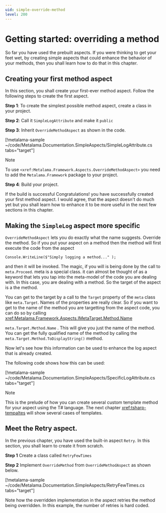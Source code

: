 ```yaml
---
uid: simple-override-method
level: 200
---
```


# Getting started: overriding a method 


So far you have used the prebuilt aspects. If you were thinking to get your feet wet, by creating simple aspects that could enhance the behavior of your methods, then you shall learn how to do that in this chapter. 

## Creating your first method aspect 

In this section, you shall create your first-ever method aspect. Follow the following steps to create the first aspect. 


**Step 1**: To create the simplest possible method aspect, create a class in your project.

**Step 2**: Call it `SimpleLogAttribute` and make it `public`

**Step 3**: Inherit `OverrideMethodAspect` as shown in the code.


[!metalama-sample ~/code/Metalama.Documentation.SimpleAspects/SimpleLogAttribute.cs tabs="target"]



> [!NOTE]
> To use `<xref:Metalama.Framework.Aspects.OverrideMethodAspect>` you need to add the `Metalama.Framework` package to your project. 
  
**Step 4**: Build your project. 

If the build is successful  Congratulations! you have successfully created your first method aspect. I would agree, that the aspect doesn't do much yet but you shall learn how to enhance it to be more useful in the next few sections in this chapter.  


## Making the `SimpleLog` aspect more specific 

`OverrideMethodAspect` lets you do exactly what the name suggests. Override the method. So if you put your aspect on a method then the method will first execute the code from the aspect 

`Console.WriteLine($"Simply logging a method..." );`

and then it will be invoked. The magic, if you will is being done by the call to `meta.Proceed`. meta is a special class. 
it can almost be thought of as a keyword that lets you tap into the meta-model of the code you are dealing with. In this case, you are dealing with a method. So the target of the aspect is a the method. 

You can get to the target by a call to the `Target` property of the `meta` class like `meta.Target`. 
Names of the properties are really clear. So if you want to get to the name of the method you are targetting from the aspect code, you can do so by calling <xref:Metalama.Framework.Aspects.IMetaTarget.Method.Name>

`meta.Target.Method.Name` . This will give you just the name of the method. You can get the fully qualified name of the method by calling the `meta.Target.Method.ToDisplayString()` method. 

Now let's see how this information can be used to enhance the log aspect that is already created.  

The following code shows how this can be used:

[!metalama-sample ~/code/Metalama.Documentation.SimpleAspects/SpecificLogAttribute.cs tabs="target"]

> [!NOTE]
> This is the prelude of how you can create several custom template method for your aspect using the T# language. The next chapter <xref:tsharp-tempaltes> will show several cases of templates. 

## Meet the Retry aspect. 

In the previous chapter, you have used the built-in aspect `Retry`. In this section, you shall learn to create it from scratch. 

**Step 1** Create a class called `RetryFewTimes`

**Step 2** Implement `OverrideMethod` from `OverrideMethodAspect` as shown below. 

[!metalama-sample ~/code/Metalama.Documentation.SimpleAspects/RetryFewTimes.cs tabs="target"]

Note how the overridden implementation in the aspect retries the method being overridden. In this example, the number of retries is hard coded. 






